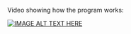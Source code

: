 
Video showing how the program works:

[![IMAGE ALT TEXT HERE](https://img.youtube.com/vi/IAgM2J6PjUo/0.jpg)](https://www.youtube.com/watch?v=IAgM2J6PjUo)
